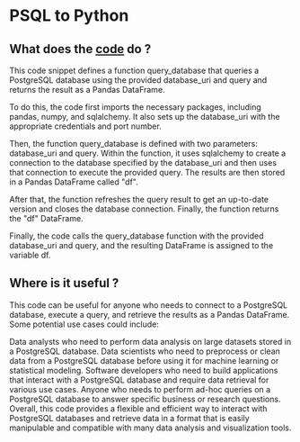 # PSQL to Python

## What does the [code](https://github.com/AlexJJAX/Forecasting-in-Python/blob/main/ar_python.py) do ?

This code snippet defines a function query_database that queries a PostgreSQL database using the provided database_uri and query and returns the result as a Pandas DataFrame.

To do this, the code first imports the necessary packages, including pandas, numpy, and sqlalchemy. It also sets up the database_uri with the appropriate credentials and port number.

Then, the function query_database is defined with two parameters: database_uri and query. Within the function, it uses sqlalchemy to create a connection to the database specified by the database_uri and then uses that connection to execute the provided query. The results are then stored in a Pandas DataFrame called "df".

After that, the function refreshes the query result to get an up-to-date version and closes the database connection. Finally, the function returns the "df" DataFrame.

Finally, the code calls the query_database function with the provided database_uri and query, and the resulting DataFrame is assigned to the variable df.

## Where is it useful ?

This code can be useful for anyone who needs to connect to a PostgreSQL database, execute a query, and retrieve the results as a Pandas DataFrame. Some potential use cases could include:

Data analysts who need to perform data analysis on large datasets stored in a PostgreSQL database.
Data scientists who need to preprocess or clean data from a PostgreSQL database before using it for machine learning or statistical modeling.
Software developers who need to build applications that interact with a PostgreSQL database and require data retrieval for various use cases.
Anyone who needs to perform ad-hoc queries on a PostgreSQL database to answer specific business or research questions.
Overall, this code provides a flexible and efficient way to interact with PostgreSQL databases and retrieve data in a format that is easily manipulable and compatible with many data analysis and visualization tools.
